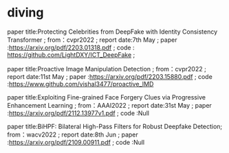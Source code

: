 # diving
paper title:Protecting Celebrities from DeepFake with Identity Consistency Transformer ; 
from：cvpr2022 ;
report date:7th May ;
paper :https://arxiv.org/pdf/2203.01318.pdf ;
code : https://github.com/LightDXY/ICT_DeepFake ;

paper title:Proactive Image Manipulation Detection ;
from：cvpr2022 ;
report date:11st May ;
paper :https://arxiv.org/pdf/2203.15880.pdf ;
code :https://www.github.com/vishal3477/proactive_IMD

paper title:Exploiting Fine-grained Face Forgery Clues via Progressive Enhancement Learning ;
from：AAAI2022 ;
report date:31st May ;
paper :https://arxiv.org/pdf/2112.13977v1.pdf ;
code :Null

paper title:BiHPF: Bilateral High-Pass Filters for Robust Deepfake Detection;
from：wacv2022 ;
report date:8th Jun ;
paper :https://arxiv.org/pdf/2109.00911.pdf ;
code :Null
